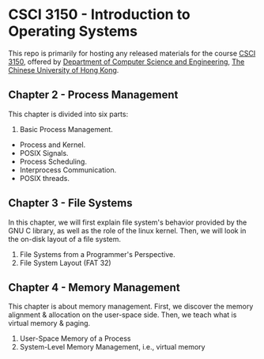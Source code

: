 # CSCI 3150 - Introduction to Operating Systems

This repo is primarily for hosting any released materials for the course [CSCI 3150](http://course.cse.cuhk.edu.hk/~csci3150), offered by [Department of Computer Science and Engineering](http://www.cse.cuhk.edu.hk), [The Chinese University of Hong Kong](http://www.cuhk.edu.hk).

## Chapter 2 - Process Management

This chapter is divided into six parts:

  1. Basic Process Management.
  - Process and Kernel.
  - POSIX Signals.
  - Process Scheduling.
  - Interprocess Communication.
  - POSIX threads.

## Chapter 3 - File Systems

In this chapter, we will first explain file system's behavior provided by the GNU C library, as well as the role of the linux kernel. Then, we will look in the on-disk layout of a file system.

  1. File Systems from a Programmer's Perspective.
  2. File System Layout (FAT 32)

## Chapter 4 - Memory Management

This chapter is about memory management. First, we discover the memory alignment & allocation on the user-space side. Then, we teach what is virtual memory & paging.

1. User-Space Memory of a Process
2. System-Level Memory Management, i.e., virtual memory

